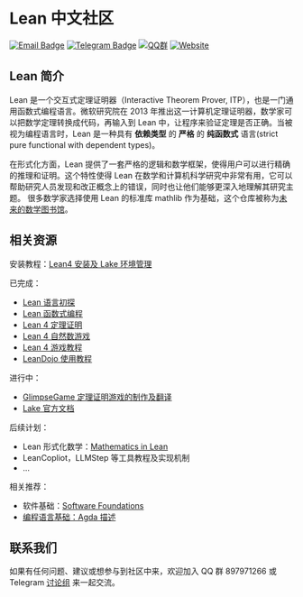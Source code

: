 # Lean 中文社区
[![Email Badge](https://img.shields.io/badge/Email-联系我们-informational?style=flat&logo=microsoft-outlook&logoColor=white)](mailto:leanprover@outllook.com)
[![Telegram Badge](https://img.shields.io/badge/Telegram-加入讨论-blue?style=flat&logo=telegram&logoColor=white)](https://t.me/Lean_zh_CN)
[![QQ群](https://img.shields.io/badge/QQ-加入群聊-blue.svg?logo=tencent-qq&style=flat)](http://qm.qq.com/cgi-bin/qm/qr?_wv=1027&k=tC0R88AwoljjpvA2fGAvkucJCOeJnLDR&authKey=AHE8WSVpMeNAoc4Ax8%2BkiM%2FrBkAcpFfcuc7V746wcdIWXYloyGWcn2IkBhpVsumI&noverify=0&group_code=897971266)
[![Website](https://img.shields.io/badge/Website-访问主页-blue.svg?style=flat)](https://www.leanprover.cn)

## Lean 简介

Lean 是一个交互式定理证明器（Interactive Theorem Prover, ITP），也是一门通用函数式编程语言。微软研究院在 2013 年推出这一计算机定理证明器，数学家可以把数学定理转换成代码，再输入到 Lean 中，让程序来验证定理是否正确。当被视为编程语言时，Lean 是一种具有 **依赖类型** 的 **严格** 的 **纯函数式** 语言(strict pure functional with dependent types)。

在形式化方面，Lean 提供了一套严格的逻辑和数学框架，使得用户可以进行精确的推理和证明。这个特性使得 Lean 在数学和计算机科学研究中非常有用，它可以帮助研究人员发现和改正概念上的错误，同时也让他们能够更深入地理解其研究主题。
很多数学家选择使用 Lean 的标准库 mathlib 作为基础，这个仓库被称为[未来的数学图书馆](https://www.quantamagazine.org/building-the-mathematical-library-of-the-future-20201001/)。


## 相关资源

安装教程：[Lean4 安装及 Lake 环境管理](./tutorial/install.md)

已完成：
  * [Lean 语言初探](https://www.leanprover.cn/GlimpseOfLean/)
  * [Lean 函数式编程](https://www.leanprover.cn/fp-lean-zh/)
  * [Lean 4 定理证明](https://www.leanprover.cn/tp-lean-zh/)
  * [Lean 4 自然数游戏](https://game.leanprover.cn/#/g/local/NNG4)
  * [Lean 4 游戏教程](tutorial/lean4game.md)
  * [LeanDojo 使用教程](tutorial/lean-dojo.md)

进行中：
  * [GlimpseGame 定理证明游戏的制作及翻译](https://github.com/Lean-zh/GlimpseGame)
  * [Lake 官方文档](https://github.com/leanprover/lean4/tree/master/src/lake)


后续计划：
  * Lean 形式化数学：[Mathematics in Lean](https://leanprover-community.github.io/mathematics_in_lean/index.html)
  * LeanCopliot，LLMStep 等工具教程及实现机制
  * ...

相关推荐：
  * 软件基础：[Software Foundations](https://coq-zh.github.io/SF-zh/)
  * [编程语言基础：Agda 描述](https://agda-zh.github.io/PLFA-zh/)

## 联系我们

如果有任何问题、建议或想参与到社区中来，欢迎加入 QQ 群 897971266 或 Telegram [讨论组](https://t.me/Lean_zh_CN) 来一起交流。
